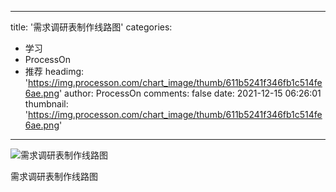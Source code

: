 
---
title: '需求调研表制作线路图'
categories: 
 - 学习
 - ProcessOn
 - 推荐
headimg: 'https://img.processon.com/chart_image/thumb/611b5241f346fb1c514fe6ae.png'
author: ProcessOn
comments: false
date: 2021-12-15 06:26:01
thumbnail: 'https://img.processon.com/chart_image/thumb/611b5241f346fb1c514fe6ae.png'
---

<div>   
<img class="thumb" alt="需求调研表制作线路图" src="https://img.processon.com/chart_image/thumb/611b5241f346fb1c514fe6ae.png" referrerpolicy="no-referrer">
<p>需求调研表制作线路图</p>  
</div>
            